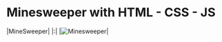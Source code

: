 # Minesweeper with HTML - CSS - JS

|MineSweeper|
|:|
|![Minesweeper](https://github.com/zumrudu-anka/Minesweeper/blob/master/presentation/Minesweeper.gif)|